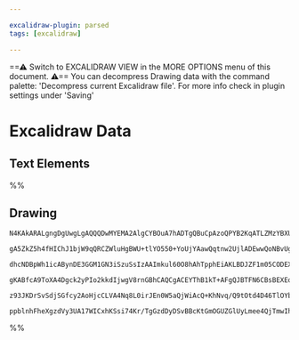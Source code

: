 ```yaml
---

excalidraw-plugin: parsed
tags: [excalidraw]

---
```

==⚠  Switch to EXCALIDRAW VIEW in the MORE OPTIONS menu of this document. ⚠== You can decompress Drawing data with the command palette: 'Decompress current Excalidraw file'. For more info check in plugin settings under 'Saving'


# Excalidraw Data
## Text Elements
%%
## Drawing
```compressed-json
N4KAkARALgngDgUwgLgAQQQDwMYEMA2AlgCYBOuA7hADTgQBuCpAzoQPYB2KqATLZMzYBXUtiRoIACyhQ4zZAHoFAc0JRJQgEYA6bGwC2CgF7N6hbEcK4OCtptbErHALRY8RMpWdx8Q1TdIEfARcZgRmBShcZQUebQA2bR4aOiCEfQQOKGZuAG1wMFAwYogSbggAGQBhZiF8TE0AThTiyFhEcqgsKBaSzG5nABYARkH+EpgBnkGAdm0ABgBmGcHG

gA5ZkZ5h4fHIChJ1bjW9qQRCZWluHgBWU+tlYO550+YoUjYAawQqtnw2UjlADEwwQoNBvUgmlw2E+yg+Qg4xF+/0BEne1mYcFwgSykIgADNCPh8ABlWBPCSCDz4t4fb4AdUOkmur3eXwQ5JglPQ1LKpwRlw44RyaF2BUgbGx2DUkzF8xeEog8OEcAAksRRahcgBdU4E8gZDXcDh1fCnQhIrDlXDzfEIpHC5ha00k14IBDEbiLRaNQaLbbxRanRgs

dhcNDBpWh1icABynDE3GGM1GN3iSzuSsIzAAImkul60O8hAhTpphEiAKLBDJZF1m05CODEXCF5MzH3reIzBXzYaNU5EDifE2NpX/WGe7gEghhU5dTA9CT2ygAFW65XxBM4UFJhCM4l4itahN3ADFcPpiXLUFnT4uoABBIjKCPoYIEnohphQcwEF8LnfaApXxPQslwS0mGNNBXXNJUAQuS0CA3Jct3uIQoDYAAlcIDyPEsywnKCAAlzkuZdUGGJIb

gKABfcA9ToXA4Dgck2yPIo2kkdIjwgV8rnGBhCAQCgACEYThB1kT+AFgQJBTFN6CBsBEXEoDVLp9HJekflktF0BBMFjOU1TSHUzT0gk2EVURGTUU6cgOCxHFMm/AoVLUtzLP0c9iTJCk+L5L0hLMiytJ0jkmWII40D4Dywu8iL2W+LkeQgYLTK8rIfOw4QhRFZNQuyjStIAeWlWVkwVYrzKS9JzwvK8b24e9IESnKtMarJ90Pa4T3akqfNQ59X2A

z93JKDrSvSdjSGfcy2AoHjcCLVA4Nq8L0irJEn0W5aQjWiAcQ+KhNvq/Q9tOtd4D46TlOYbAPhJAANbh4kGNqMqev58AATW9eI1m0Rp4mmRpFjWUHBg2MYPKMNgDG4LjIHoAhS2Tejzs69I8rsp0tQge6hPhEheqPHgBuVUgya6OBWpJmniAAWTYYgEB23BNGCNbZ3wecPNJ+y5LQFGIDEv4jtIZRoQACm2GZqF4FMlYVpX5m0G4AEp8Vw5Q6hxc

ppblnhFheXgzdVy3UA17WICxhKSsi74Kr/TgGzdDyDSvBBcKtGmOGUZGlUyLmee4QjTmwIh6eLUhS1ODgfYj+OiNPYQoGHAjU4dko7AAKwQbBslJJO4FZ9nOe56c0D5gWShhP9GDXRH8GDh9bvKMJgmL8MwKEN4DBujpYPHU9J2+Xm5zTkp8FCZ9e+b1uxxJejwDo/hCWJcJkYYuigA=
```
%%